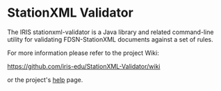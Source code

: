 # StationXML Validator

The IRIS stationxml-validator is a Java library and related command-line utility for validating FDSN-StationXML documents against a set of rules.

For more information please refer to the project Wiki:

https://github.com/iris-edu/StationXML-Validator/wiki

or the project's [help](http://iris-edu.github.io/stationxml-validator/) page. 
